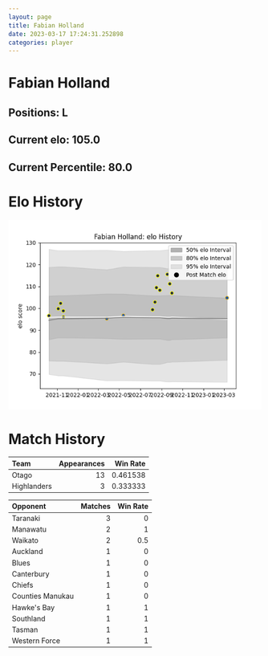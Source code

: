 ```yaml
---  
layout: page  
title: Fabian Holland  
date: 2023-03-17 17:24:31.252898  
categories: player  
---
```

# Fabian Holland

## Positions: L

## Current elo: 105.0

## Current Percentile: 80.0

# Elo History


![elo history](history_FabianHolland.png)
# Match History


| Team        |   Appearances |   Win Rate |
|:------------|--------------:|-----------:|
| Otago       |            13 |   0.461538 |
| Highlanders |             3 |   0.333333 |

| Opponent         |   Matches |   Win Rate |
|:-----------------|----------:|-----------:|
| Taranaki         |         3 |        0   |
| Manawatu         |         2 |        1   |
| Waikato          |         2 |        0.5 |
| Auckland         |         1 |        0   |
| Blues            |         1 |        0   |
| Canterbury       |         1 |        0   |
| Chiefs           |         1 |        0   |
| Counties Manukau |         1 |        0   |
| Hawke's Bay      |         1 |        1   |
| Southland        |         1 |        1   |
| Tasman           |         1 |        1   |
| Western Force    |         1 |        1   |